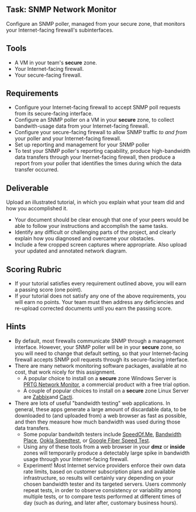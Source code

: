 ## Task: SNMP Network Monitor
Configure an SNMP poller, managed from your secure zone, that monitors your Internet-facing firewall's subinterfaces.
## Tools
- A VM in your team's **secure** zone.
- Your Internet-facing firewall.
- Your secure-facing firewall.

## Requirements
- Configure your Internet-facing firewall to accept SNMP poll requests from its secure-facing interface.
- Configure an SNMP poller on a VM in your **secure** zone, to collect bandwith-usage data from your Internet-facing firewall.
- Configure your secure-facing firewall to allow SNMP traffic *to and from* your poller and your Internet-facing firewall.
- Set up reporting and management for your SNMP poller
- To test your SNMP poller's reporting capability, produce high-bandwidth data transfers through your Inernet-facing firewall,
then produce a report from your poller that identifies the times during which the data transfer occurred.

## Deliverable
Upload an illustrated tutorial, in which you explain what your team did and how you accomplished it.
- Your document should be clear enough that one of your peers would be able to follow your instructions and accomplish the same tasks.
- Identify any difficult or challenging parts of the project, and clearly explain how you diagnosed and overcame your obstacles.
- Include a few cropped screen captures where appropriate. Also upload your updated and annotated network diagram.

## Scoring Rubric
- If your tutorial satisfies every requirement outlined above, you will earn a passing score (one point).
- If your tutorial does not satisfy any one of the above requirements, you will earn no points. Your team must then address any deficiencies and re-upload corrected documents until you earn the passing score.

## Hints
- By default, most firewalls communicate SNMP through a management interface.
However, your SNMP poller will be in your **secure** zone,
so you will need to change that default setting,
so that your Internet-facing firewall accepts SNMP poll requests through its secure-facing interface.
- There are many network monitoring software packages, available at no cost, that work nicely for this assignment.
  - A popular choice to install on a **secure** zone Windows Server is
<a href="https://www.paessler.com/prtg" target="_blank" rel="noopener">PRTG Network Monitor</a>,
a commercial product with a free trial option.
  - A couple of popular choices to install on a **secure** zone Linux Server are
<a href="https://www.zabbix.com/network_monitoring" target="_blank" rel="noopener">Zabbix</a>and 
<a href="https://www.cacti.net/" target="_blank" rel="noopener">Cacti</a>.
- There are lots of useful "bandwidth testing" web applications.
In general, these apps generate a large amount of discardable data,
to be downloaded to (and uploaded from) a web browser as fast as possible,
and then they measure how much bandwidth was used during those data transfers.
  - Some popular bandwitdh testers include <a href="https://speedof.me/" target="_blank" rel="noopener">SpeedOf.Me</a>,
<a href="https://www.bandwidthplace.com/" target="_blank" rel="noopener">Bandwidth Place</a>,
<a href="https://www.speedtest.net/" target="_blank" rel="noopener">Ookla Speedtest</a>, or
<a href="https://fiber.google.com/speedtest/" target="_blank" rel="noopener">Google Fiber Speed Test</a>.
  - Using any of these tools from a web browser in your **dmz** or **inside** zones
will temporarily produce a detectably large spike in bandwidth usage through your Internet-facing firewall.
  - Experiment! Most Internet service providers enforce their own data rate limits,
based on customer subscription plans and available infrastructure,
so results will certainly vary depending on your chosen bandwidth tester and its targeted servers.
Users commonly repeat tests, in order to observe consistency or variability among multiple tests,
or to compare tests performed at different times of day (such as during, and later after, customary business hours).
